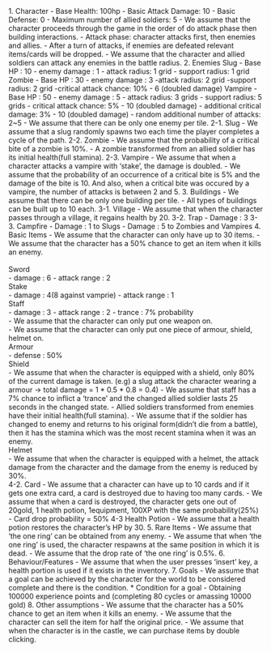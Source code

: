 <Assumptions>
1. Character
-  Base Health: 100hp
-  Basic Attack Damage: 10
-  Basic Defense: 0
-  Maximum number of allied soldiers: 5
-  We assume that the character proceeds through the game in the order of do attack phase then building interactions.
-  Attack phase: character attacks first, then enemies and allies.
-  After a turn of attacks, if enemies are defeated relevant items/cards will be dropped.
-  We assume that the character and allied soldiers can attack any enemies in the battle radius.
2. Enemies
Slug 
- Base HP : 10
- enemy damage : 1
- attack radius: 1 grid
- support radius: 1 grid
Zombie 
- Base HP : 30
- enemy damage : 3
-attack radius: 2 grid
-support radius: 2 grid
-critical attack chance: 10% - 6 (doubled damage) 
Vampire 
- Base HP : 50
- enemy damage : 5
- attack radius: 3 grids
- support radius: 5 grids
- critical attack chance: 5% - 10 (doubled damage)
- additional critical damage: 3% - 10 (doubled damage)
- random additional number of attacks: 2~5
- We assume that there can be only one enemy per tile.
2-1. Slug
- We assume that a slug randomly spawns two each time the player completes
a cycle of the path.
2-2. Zombie
- We assume that the probability of a critical bite of a zombie is 10%.
- A zombie transformed from an allied soldier has its initial health(full stamina).
2-3. Vampire
- We assume that when a character attacks a vampire with ‘stake’, the damage
is doubled.
- We assume that the probability of an occurrence of a critical bite is 5% and
the damage of the bite is 10. And also, when a critical bite was occured by a
vampire, the number of attacks is between 2 and 5.
3. Buildings
- We assume that there can be only one building per tile.
- All types of buildings can be built up to 10 each.
3-1. Village
- We assume that when the character passes through a village, it regains
health by 20.
3-2. Trap
- Damage : 3
3-3. Campfire
- Damage : 1 to Slugs
- Damage : 5 to Zombies and Vampires
4. Basic Items
- We assume that the character can only have up to 30 items.
- We assume that the character has a 50% chance to get an item when it kills
an enemy.<br>
<Weapons><br>
Sword<br>
- damage : 6
- attack range : 2<br>
Stake<br>
- damage : 4(8 against vamprie)
- attack range : 1<br>
Staff<br>
- damage : 3
- attack range : 2
- trance : 7% probability<br>
- We assume that the character can only put one weapon on.
<Armours><br>
- We assume that the character can only put one piece of armour, shield,
helmet on.<br>
Armour<br>
- defense : 50%<br>
Shield<br>
- We assume that when the character is equipped with a shield, only 80%
of the current damage is taken.
(e.g) a slug attack the character wearing a armour
-> total damage = 1 * 0.5 * 0.8 = 0.4)
- We assume that staff has a 7% chance to inflict a ‘trance’ and the changed
allied soldier lasts 25 seconds in the changed state.
- Allied soldiers transformed from enemies have their initial health(full stamina).
- We assume that if the soldier has changed to enemy and returns to his
original form(didn’t die from a battle), then it has the stamina which was the
most recent stamina when it was an enemy.<br>
Helmet<br> 
- We assume that when the character is equipped with a helmet, the
attack damage from the character and the damage from the enemy is
reduced by 30%.<br>
4-2. Card
- We assume that a character can have up to 10 cards and if it gets one extra
card, a card is destroyed due to having too many cards.
- We assume that when a card is destroyed, the character gets one out of
20gold, 1 health potion, 1equipment, 100XP with the same probability(25%)
- Card drop probability = 50%
4-3 Health Potion
- We assume that a health potion restores the character’s HP by 30.
5. Rare Items
- We assume that ‘the one ring’ can be obtained from any enemy.
- We assume that when ‘the one ring’ is used, the character respawns at the
same position in which it is dead.
- We assume that the drop rate of ‘the one ring’ is 0.5%.
6. Behaviour/Features
- We assume that when the user presses ‘insert’ key, a health portion is used if
it exists in the inventory.
7. Goals
- We assume that a goal can be achieved by the character for the world to be
considered complete and there is the condition.
* Condition for a goal
- Obtaining 100000 experience points and (completing 80 cycles or amassing
10000 gold)
8. Other assumptions
- We assume that the character has a 50% chance to get an item when it kills
an enemy.
- We assume that the character can sell the item for half the original price.
- We assume that when the character is in the castle, we can purchase items
by double clicking.